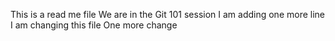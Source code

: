 This is a read me file
We are in the Git 101 session
I am adding one more line 
I am changing this file
One more change

